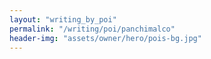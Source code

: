 ```yaml
---
layout: "writing_by_poi"
permalink: "/writing/poi/panchimalco"
header-img: "assets/owner/hero/pois-bg.jpg"
---
```

